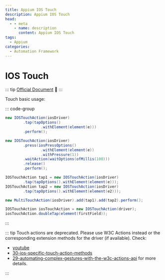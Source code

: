 ```yaml
---
title: Appium IOS Touch
description: Appium IOS Touch
head:
  - - meta
    - name: description
      content: Appium IOS Touch
tags:
  - Appium
categories:
  - Automation Framework
---
```


# IOS Touch <Badge type='danger' text='@Deprecated' /><Badge type="tip" text="Appium" /><Badge type="warning" text="Automation Framework" />

::: tip
[Official Document](https://appium.github.io/appium.io/docs/en/writing-running-appium/touch-actions/) :star2:
:::

Touch basic usage:

::: code-group

```java [Touch]
new IOSTouchAction(iosDriver)
        .tap(tapOptions()
                .withElement(element(e)))
        .perform();
```

```java [Touch With Pressure]
new IOSTouchAction(iosDriver)
        .press(iosPressOptions()
                .withElement(element(e))
                .withPressure(1))
        .waitAction(waitOptions(ofMillis(100)))
        .release()
        .perform();
```

```java [Multi Touch]
IOSTouchAction tap1 = new IOSTouchAction(iosDriver)
        .tap(tapOptions().withElement(element(e)));
IOSTouchAction tap2 = new IOSTouchAction(iosDriver)
        .tap(tapOptions().withElement(element(e2)));

new MultiTouchAction(iosDriver).add(tap1).add(tap2).perform();
```

```java [Double Tap]
IOSTouchAction iosTouchAction = new IOSTouchAction(driver);
iosTouchAction.doubleTap(element(firstField));

```

:::

::: tip
Touch actions are deprecated. Please use W3C Actions instead or the corresponding
extension methods for the driver (if available). Check:

- [youtube](https://www.youtube.com/watch?v=oAJ7jwMNFVU)
- [30-ios-specific-touch-action-methods](https://appiumpro.com/editions/30-ios-specific-touch-action-methods)
- [29-automating-complex-gestures-with-the-w3c-actions-api](https://appiumpro.com/editions/29-automating-complex-gestures-with-the-w3c-actions-api)
  for more details.

:::
